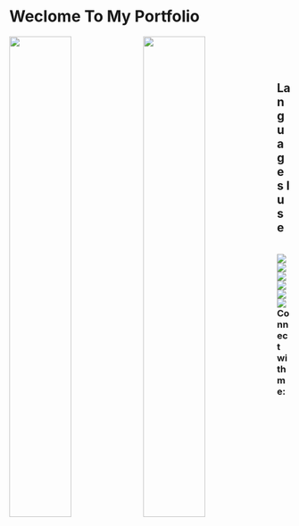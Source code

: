 # Weclome To My Portfolio

<img align="left" width="47%" src="https://github-readme-stats.vercel.app/api?username=nexusflipp&show_icons=true&theme=aura">
<img align="left" width="47%" src="https://github-readme-stats.vercel.app/api/top-langs/?username=nexusflipp">




<br />
<br />
<br />

## Languages I use
<br />
<img align="left" src="https://img.shields.io/badge/c++-%2300599C.svg?style=for-the-badge&logo=c%2B%2B&logoColor=white">
<img align="left" src="https://img.shields.io/badge/c-%2300599C.svg?style=for-the-badge&logo=c&logoColor=white">
<img align="left" src="https://img.shields.io/badge/html5-%23E34F26.svg?style=for-the-badge&logo=html5&logoColor=white">
<img align="left" src="https://img.shields.io/badge/css3-%231572B6.svg?style=for-the-badge&logo=css3&logoColor=white">
<img align="left" src="https://img.shields.io/badge/lua-%232C2D72.svg?style=for-the-badge&logo=lua&logoColor=white">
<img align="left" src="https://img.shields.io/badge/php-%23777BB4.svg?style=for-the-badge&logo=php&logoColor=white">


### Connect with me:



